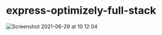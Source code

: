 # express-optimizely-full-stack
![Screenshot 2021-06-29 at 10 12 04](https://user-images.githubusercontent.com/56982378/123770921-929dc400-d8c2-11eb-9059-d85619ca80ff.png)
